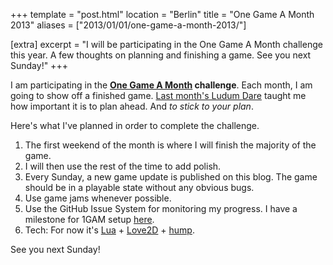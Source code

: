+++
template = "post.html"
location = "Berlin"
title = "One Game A Month 2013"
aliases = ["2013/01/01/one-game-a-month-2013/"]

[extra]
excerpt = "I will be participating in the One Game A Month challenge this year. A few thoughts on planning and finishing a game. See you next Sunday!"
+++

I am participating in the **[One Game A Month](http://www.onegameamonth.com/) challenge**. Each month, I am going to show off a finished game.
[Last month's Ludum Dare](/2012/12/26/ludum-dare-25-post-mortem) taught me how important it is to plan ahead. And *to stick to your plan*.

Here's what I've planned in order to complete the challenge.

1. The first weekend of the month is where I will finish the majority of the game.
2. I will then use the rest of the time to add polish. 
3. Every Sunday, a new game update is published on this blog. The game should be in a playable state without any obvious bugs.
4. Use game jams whenever possible.
5. Use the GitHub Issue System for monitoring my progress. I have a milestone for 1GAM setup [here](https://github.com/phansch/phansch.github.com/issues?milestone=2&page=1&state=open).
5. Tech: For now it's [Lua](http://www.lua.org) + [Love2D](http://love2d.org) + [hump](https://hump.readthedocs.io/en/latest/).


See you next Sunday!
